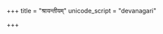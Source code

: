 +++
title = "श्रायन्तीयम्"
unicode_script = "devanagari"

+++
<div class="js_include" url="/vedAH/sAma/paravastu-saama/devaH/indraH/shrAyantIyam/"  newLevelForH1="1" includeTitle="false"> </div>